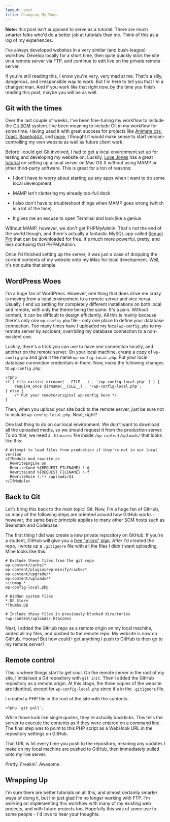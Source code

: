 ```yaml
---
layout: post
title: Changing My Ways
---
```


**Note:** this post isn't supposed to serve as a tutorial. There are much smarter folks who'd do a better job at tutorials than me. Think of this as a log of my experiences.

I've always developed websites in a very similar (and bush-league) workflow. Develop locally for a short time, then quite quickly stick the site on a remote server via FTP, and continue to edit live on the private remote server.

If you're still reading this, I know you're very, very mad at me. That's a silly, dangerous, and irresponsible way to work. But I'm here to tell you that I'm a changed man. And if you work like that right now, by the time you finish reading this post, maybe you will be as well. <!-- more -->



## Git with the times


Over the last couple of weeks, I've been fine-tuning my workflow to include the [Git SCM](http://git-scm.com) system. I've been meaning to include Git in my workflow for some time. Having used it with great success for projects like [Animate.css](http://daneden.me/animate), [Toast](http://daneden.me/toast), [Basehold.it](http://basehold.it), and [more](http://github.com/daneden), I thought it would make sense to start version-controlling my own website as well as future client work.

Before I could get Git involved, I had to get a local environment set up for testing and developing my website on. Luckily, [Luke Jones](https://twitter.com/lukejones) has a great [tutorial](http://www.lukejones.me/articles/set-up-a-local-server-on-os-x/) on setting up a local server on Mac OS X _without_ using MAMP or other third-party software. This is great for a ton of reasons:





  * I don't have to worry about starting up any apps when I want to do some local development


  * MAMP isn't cluttering my already too-full dock


  * I also don't have to troubleshoot things when MAMP goes wrong (which is a lot of the time)


  * It gives me an excuse to open Terminal and look like a genius



Without MAMP, however, we don't get PHPMyAdmin. That's not the end of the world though, and there's actually a fantastic MySQL app called [Sequel Pro](http://www.sequelpro.com) that can be downloaded for free. It's much more powerful, pretty, and less confusing that PHPMyAdmin.

Once I'd finished setting up the server, it was just a case of dropping the current contents of my website onto my iMac for local development. Well, it's not quite that simple.



## WordPress Woes


I'm a huge fan of WordPress. However, one thing that does drive me crazy is moving from a local environment to a remote server and vice versa. Usually, I end up settling for completely different installations on both local and remote, with only the theme being the same. It's a pain. Without content, it can be difficult to design efficiently. All this is mainly because there's only one `wp-config.php` file - only one place to define your database connection. Too many times have I uploaded my local `wp-config.php` to my remote server by accident, overriding my database connection to a non-existent one.

Luckily, there's a trick you can use to have one connection locally, and another on the remote server. On your local machine, create a copy of `wp-config.php` and give it the name `wp-config-local.php`. Put your local database connection credentials in there. Now, make the following changes to `wp-config.php`:



    <?php
    if ( file_exists( dirname( __FILE__ ) . '/wp-config-local.php' ) ) {
        require_once dirname(__FILE__) . '/wp-config-local.php';
    } else {
        /* Put your remote/original wp-config here */
    }



Then, when you upload your site back to the remote server, just be sure not to include `wp-config-local.php`. Neat, right?

One last thing to do on our local environment. We don't want to download all the uploaded media, so we should request it from the production server. To do that, we need a `.htaccess` file inside `/wp-content/uploads/` that looks like this:



    # Attempt to load files from production if they're not in our local version
    <IfModule mod_rewrite.c>
      RewriteEngine on
      RewriteCond %{REQUEST_FILENAME} !-d
      RewriteCond %{REQUEST_FILENAME} !-f
      RewriteRule (.*) /uploads/$1
    </IfModule>





## Back to Git


Let's bring this back to the main topic: Git. Now, I'm a huge fan of GitHub, so many of the following steps are oriented around how GitHub works - however, the same basic principle applies to many other SCM hosts such as Beanstalk and Codebase.

The first thing I did was create a new private repository on GitHub. If you're a student, GitHub will give you a [free "micro" plan](https://github.com/edu). After I'd created the repo, I wrote up a `.gitignore` file with all the files I didn't want uploading. Mine looks like this:



    # Exclude these files from the git repo
    wp-content/cache/*
    wp-content/plugins/wp-minify/cache/*
    wp-content/upgrade/*
    wp-content/uploads/*
    sitemap.*
    wp-config-local.php

    # Hidden system files
    *.DS_Store
    *Thumbs.DB

    # Include these files in previously blocked directories
    !wp-content/uploads/.htaccess



Next, I added the GitHub repo as a remote origin on my local machine, added all my files, and pushed to the remote repo. My website is now on GitHub. Hooray! But how could I get anything I push to GitHub to then go to my remote server?



## Remote control


This is where things start to get cool. On the remote server in the root of my site, I initialised a Git repository with `git init`. Then I added the GitHub repository as a remote origin. At this stage, the three copies of the website are identical, except for `wp-config-local.php` since it's in the `.gitignore` file.

I created a PHP file in the root of the site with the contents:



    <?php `git pull`;



While those look like single quotes, they're actually backticks. This tells the server to execute the contents as if they were entered on a command line. The final step was to point to this PHP script as a WebHook URL in the repository settings on GitHub.

That URL is hit every time you push to the repository, meaning any updates I make on my local machine are pushed to GitHub, then immediately pulled onto my live server.

Pretty. Freakin'. Awesome.



## Wrapping Up


I'm sure there are better tutorials on all this, and almost certainly smarter ways of doing it, but I'm just glad I'm no longer working with FTP. I'm working on implementing this workflow with many of my existing web projects, and with future projects too. Hopefully this was of some use to some people - I'd love to hear your thoughts.
